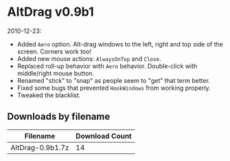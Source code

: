 # AltDrag v0.9b1

2010-12-23:
- Added `Aero` option. Alt-drag windows to the left, right and top side of the screen. Corners work too!
- Added new mouse actions: `AlwaysOnTop` and `Close`.
- Replaced roll-up behavior with `Aero` behavior. Double-click with middle/right mouse button.
- Renamed "stick" to "snap" as people seem to "get" that term better.
- Fixed some bugs that prevented `HookWindows` from working properly.
- Tweaked the blacklist.

## Downloads by filename

Filename         | Download Count
---------------- | --------------
AltDrag-0.9b1.7z |             14
